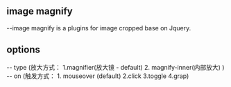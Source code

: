 ## image magnify

--image magnify is a plugins for image cropped base on Jquery.

## options 

-- type (放大方式： 1.magnifier(放大镜 - default) 2. magnify-inner(内部放大)  )
-- on   (触发方式： 1. mouseover (default) 2.click 3.toggle 4.grap)